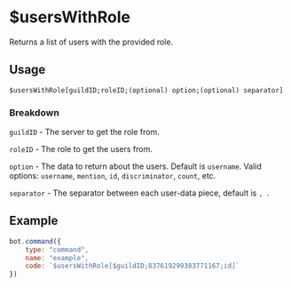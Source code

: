 # $usersWithRole
Returns a list of users with the provided role.

## Usage
```
$usersWithRole[guildID;roleID;(optional) option;(optional) separator]
```

### Breakdown
`guildID` - The server to get the role from.

`roleID` - The role to get the users from.

`option` - The data to return about the users. Default is `username`. Valid options: `username`, `mention`, `id`, `discriminator`, `count`, etc.

`separator` - The separator between each user-data piece, default is `, `.

## Example
```js
bot.command({
    type: "command",
    name: "example",
    code: `$usersWithRole[$guildID;837619299383771167;id]`
})
```

